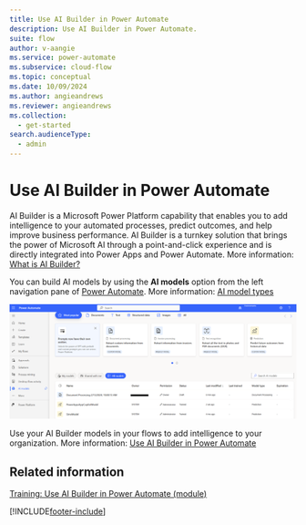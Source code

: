 ```yaml
---
title: Use AI Builder in Power Automate
description: Use AI Builder in Power Automate.
suite: flow
author: v-aangie
ms.service: power-automate
ms.subservice: cloud-flow
ms.topic: conceptual
ms.date: 10/09/2024
ms.author: angieandrews
ms.reviewer: angieandrews
ms.collection:
  - get-started
search.audienceType: 
  - admin
---
```


# Use AI Builder in Power Automate

AI Builder is a Microsoft Power Platform capability that enables you to add intelligence to your automated processes, predict outcomes, and help improve business performance. AI Builder is a turnkey solution that brings the power of Microsoft AI through a point-and-click experience and is directly integrated into Power Apps and Power Automate. More information: [What is AI Builder?](/ai-builder/)

You can build AI models by using the **AI models** option from the left navigation pane of [Power Automate](https://make.powerautomate.com). More information: [AI model types](/ai-builder/model-types)

![Use AI builder in Power Automate.](./media/use-ai-builder/ai_builder.png "AI Builder in Power Automate")


Use your AI Builder models in your flows to add intelligence to your organization. More information: [Use AI Builder in Power Automate](/ai-builder/use-in-flow-overview)

## Related information

[Training: Use AI Builder in Power Automate (module)](/training/modules/ai-builder-power-automate/)

[!INCLUDE[footer-include](includes/footer-banner.md)]
